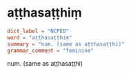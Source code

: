 # aṭṭhasaṭṭhiṃ

``` toml
dict_label = "NCPED"
word = "aṭṭhasaṭṭhiṃ"
summary = "num. (same as aṭṭhasaṭṭhi)"
grammar_comment = "feminine"
```

num. (same as aṭṭhasaṭṭhi)

